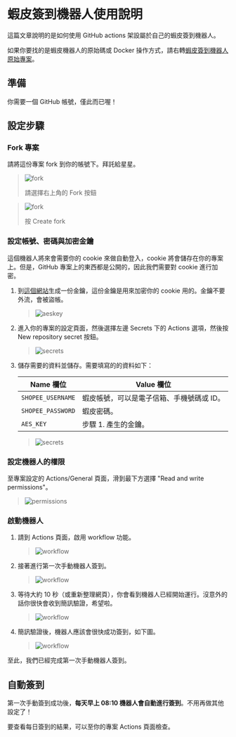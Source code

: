 # 蝦皮簽到機器人使用說明

這篇文章說明的是如何使用 GitHub actions 架設屬於自己的蝦皮簽到機器人。

如果你要找的是蝦皮機器人的原始碼或 Docker 操作方式，請右轉[蝦皮簽到機器人原始專案](https://github.com/wdzeng/shopee-coins-bot)。

## 準備

你需要一個 GitHub 帳號，僅此而已喔！

## 設定步驟

### Fork 專案

請將這份專案 fork 到你的帳號下。拜託給星星。

> ![fork](../img/fork-1.png)
>
> 請選擇右上角的 Fork 按鈕

> ![fork](../img/fork-2.png)
>
> 按 Create fork

### 設定帳號、密碼與加密金鑰

這個機器人將來會需要你的 cookie 來做自動登入，cookie 將會儲存在你的專案上。但是，GitHub 專案上的東西都是公開的，因此我們需要對 cookie 進行加密。

1. 到[這個網站](https://freeaeskey.xyz/)生成一份金鑰，這份金鑰是用來加密你的 cookie 用的。金鑰不要外流，會被盜帳。

    > ![aeskey](../ing/../img/aeskey.png)

2. 進入你的專案的設定頁面，然後選擇左邊 Secrets 下的 Actions 選項，然後按 New repository secret 按鈕。

    > ![secrets](../img/secrets-1.png)

3. 儲存需要的資料並儲存。需要填寫的的資料如下：

    | Name 欄位 | Value 欄位 |
    | ------ | ----- |
    | `SHOPEE_USERNAME` | 蝦皮帳號，可以是電子信箱、手機號碼或 ID。 |
    | `SHOPEE_PASSWORD` | 蝦皮密碼。 |
    | `AES_KEY` | 步驟 1. 產生的金鑰。 |
    
    > ![secrets](../img/secrets-2.png)

### 設定機器人的權限

至專案設定的 Actions/General 頁面，滑到最下方選擇 "Read and write permissions"。

   > ![permissions](../img/permissions.png)

### 啟動機器人

1. 請到 Actions 頁面，啟用 workflow 功能。

    > ![workflow](../img/workflow-0.png)

2. 接著進行第一次手動機器人簽到。

    > ![workflow](../img/workflow-1.png)

3. 等待大約 10 秒（或重新整理網頁），你會看到機器人已經開始運行。沒意外的話你很快會收到簡訊驗證，希望啦。

    > ![workflow](../img/workflow-2.png)

4. 簡訊驗證後，機器人應該會很快成功簽到，如下圖。

    > ![workflow](../img/workflow-3.png)

至此，我們已經完成第一次手動機器人簽到。

## 自動簽到

第一次手動簽到成功後，**每天早上 08:10 機器人會自動進行簽到**。不用再做其他設定了！

要查看每日簽到的結果，可以至你的專案 Actions 頁面檢查。
